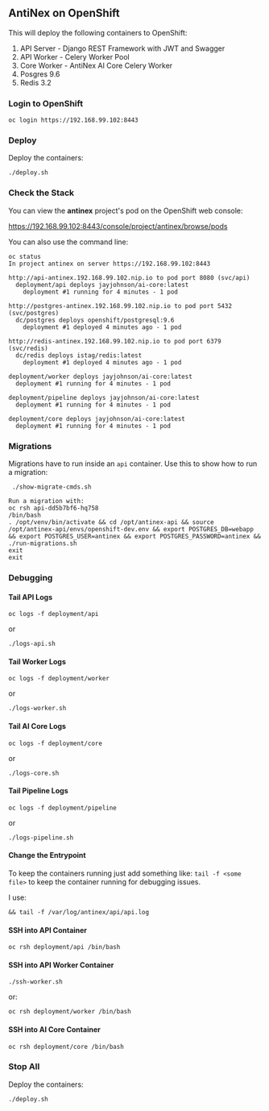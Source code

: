 ## AntiNex on OpenShift

This will deploy the following containers to OpenShift:

1. API Server - Django REST Framework with JWT and Swagger
1. API Worker - Celery Worker Pool
1. Core Worker - AntiNex AI Core Celery Worker
1. Posgres 9.6
1. Redis 3.2

### Login to OpenShift

```
oc login https://192.168.99.102:8443
```

### Deploy

Deploy the containers:

```
./deploy.sh
```

### Check the Stack

You can view the **antinex** project's pod on the OpenShift web console:

https://192.168.99.102:8443/console/project/antinex/browse/pods

You can also use the command line:

```
oc status
In project antinex on server https://192.168.99.102:8443

http://api-antinex.192.168.99.102.nip.io to pod port 8080 (svc/api)
  deployment/api deploys jayjohnson/ai-core:latest
    deployment #1 running for 4 minutes - 1 pod

http://postgres-antinex.192.168.99.102.nip.io to pod port 5432 (svc/postgres)
  dc/postgres deploys openshift/postgresql:9.6
    deployment #1 deployed 4 minutes ago - 1 pod

http://redis-antinex.192.168.99.102.nip.io to pod port 6379 (svc/redis)
  dc/redis deploys istag/redis:latest
    deployment #1 deployed 4 minutes ago - 1 pod

deployment/worker deploys jayjohnson/ai-core:latest
  deployment #1 running for 4 minutes - 1 pod

deployment/pipeline deploys jayjohnson/ai-core:latest
  deployment #1 running for 4 minutes - 1 pod

deployment/core deploys jayjohnson/ai-core:latest
  deployment #1 running for 4 minutes - 1 pod
```

### Migrations

Migrations have to run inside an ```api``` container. Use this to show how to run a migration:

```
 ./show-migrate-cmds.sh

Run a migration with:
oc rsh api-dd5b7bf6-hq758
/bin/bash
. /opt/venv/bin/activate && cd /opt/antinex-api && source /opt/antinex-api/envs/openshift-dev.env && export POSTGRES_DB=webapp && export POSTGRES_USER=antinex && export POSTGRES_PASSWORD=antinex && ./run-migrations.sh
exit
exit
```

### Debugging

#### Tail API Logs

```
oc logs -f deployment/api
```

or

```
./logs-api.sh
```

#### Tail Worker Logs

```
oc logs -f deployment/worker
```

or

```
./logs-worker.sh
```

#### Tail AI Core Logs

```
oc logs -f deployment/core
```

or

```
./logs-core.sh
```

#### Tail Pipeline Logs

```
oc logs -f deployment/pipeline
```

or

```
./logs-pipeline.sh
```

#### Change the Entrypoint

To keep the containers running just add something like: ```tail -f <some file>``` to keep the container running for debugging issues.

I use:

```
&& tail -f /var/log/antinex/api/api.log
```

#### SSH into API Container

```
oc rsh deployment/api /bin/bash
```

#### SSH into API Worker Container

```
./ssh-worker.sh
```

or:

```
oc rsh deployment/worker /bin/bash
```

#### SSH into AI Core Container

```
oc rsh deployment/core /bin/bash
```

### Stop All

Deploy the containers:

```
./deploy.sh
```
